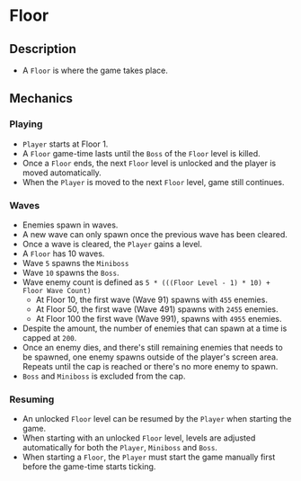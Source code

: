 # Floor

## Description

- A `Floor` is where the game takes place.

## Mechanics

### Playing

- `Player` starts at Floor 1.
- A `Floor` game-time lasts until the `Boss` of the `Floor` level is killed.
- Once a `Floor` ends, the next `Floor` level is unlocked and the player is moved automatically.
- When the `Player` is moved to the next `Floor` level, game still continues.

### Waves

- Enemies spawn in waves.
- A new wave can only spawn once the previous wave has been cleared.
- Once a wave is cleared, the `Player` gains a level.
- A `Floor` has 10 waves.
- Wave `5` spawns the `Miniboss`
- Wave `10` spawns the `Boss`.
- Wave enemy count is defined as `5 * (((Floor Level - 1) * 10) + Floor Wave Count)`
  - At Floor 10, the first wave (Wave 91) spawns with `455` enemies.
  - At Floor 50, the first wave (Wave 491) spawns with `2455` enemies.
  - At Floor 100 the first wave (Wave 991), spawns with `4955` enemies.
- Despite the amount, the number of enemies that can spawn at a time is capped at `200`.
- Once an enemy dies, and there's still remaining enemies that needs to be spawned, one enemy spawns outside of the player's screen area. Repeats until the cap is reached or there's no more enemy to spawn.
- `Boss` and `Miniboss` is excluded from the cap.

### Resuming

- An unlocked `Floor` level can be resumed by the `Player` when starting the game.
- When starting with an unlocked `Floor` level, levels are adjusted automatically for both the `Player`, `Miniboss` and `Boss`.
- When starting a `Floor`, the `Player` must start the game manually first before the game-time starts ticking.

